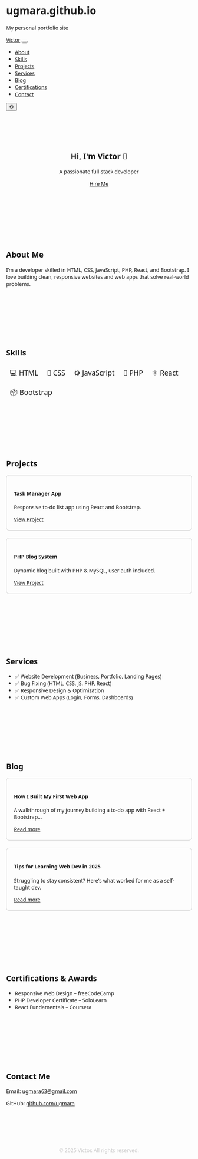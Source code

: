 # ugmara.github.io
My personal portfolio site
<!DOCTYPE html>
<html lang="en" data-bs-theme="light">
<head>
  <meta charset="UTF-8" />
  <meta name="viewport" content="width=device-width, initial-scale=1.0" />
  <title>Victor | Portfolio</title>
  <link href="https://cdn.jsdelivr.net/npm/bootstrap@5.3.3/dist/css/bootstrap.min.css" rel="stylesheet" />
  <style>
    body { font-family: 'Segoe UI', sans-serif; scroll-behavior: smooth; }
    .hero { padding: 80px 0; background: var(--bs-dark); color: var(--bs-light); text-align: center; }
    .section { padding: 60px 0; }
    .skills span, .services li { font-size: 1.2rem; margin: 10px; display: inline-block; }
    .project-card, .blog-post { border: 1px solid #ccc; border-radius: 8px; padding: 20px; margin-bottom: 20px; }
    footer { background: var(--bs-dark); color: #ccc; text-align: center; padding: 20px 0; }
    .nav-link { cursor: pointer; }
    .theme-toggle { cursor: pointer; }
  </style>
</head>
<body>

<!-- NAVIGATION -->
<nav class="navbar navbar-expand-lg bg-body-tertiary sticky-top shadow-sm">
  <div class="container-fluid">
    <a class="navbar-brand fw-bold" href="#">Victor</a>
    <button class="navbar-toggler" type="button" data-bs-toggle="collapse" data-bs-target="#navbarNav">
      <span class="navbar-toggler-icon"></span>
    </button>
    <div class="collapse navbar-collapse" id="navbarNav">
      <ul class="navbar-nav me-auto mb-2 mb-lg-0">
        <li class="nav-item"><a class="nav-link" href="#about">About</a></li>
        <li class="nav-item"><a class="nav-link" href="#skills">Skills</a></li>
        <li class="nav-item"><a class="nav-link" href="#projects">Projects</a></li>
        <li class="nav-item"><a class="nav-link" href="#services">Services</a></li>
        <li class="nav-item"><a class="nav-link" href="#blog">Blog</a></li>
        <li class="nav-item"><a class="nav-link" href="#certifications">Certifications</a></li>
        <li class="nav-item"><a class="nav-link" href="#contact">Contact</a></li>
      </ul>
      <button class="btn btn-outline-dark theme-toggle">🌞</button>
    </div>
  </div>
</nav>

<!-- HERO -->
<section class="hero">
  <h1>Hi, I'm Victor 👋</h1>
  <p>A passionate full-stack developer</p>
  <a href="#contact" class="btn btn-primary mt-3">Hire Me</a>
</section>

<!-- ABOUT -->
<section class="section container" id="about">
  <h2>About Me</h2>
  <p>I’m a developer skilled in HTML, CSS, JavaScript, PHP, React, and Bootstrap. I love building clean, responsive websites and web apps that solve real-world problems.</p>
</section>

<!-- SKILLS -->
<section class="section bg-light" id="skills">
  <div class="container">
    <h2 class="text-center">Skills</h2>
    <div class="d-flex justify-content-center flex-wrap skills">
      <span>💻 HTML</span>
      <span>🎨 CSS</span>
      <span>⚙️ JavaScript</span>
      <span>🧠 PHP</span>
      <span>⚛️ React</span>
      <span>📦 Bootstrap</span>
    </div>
  </div>
</section>

<!-- PROJECTS -->
<section class="section container" id="projects">
  <h2 class="text-center">Projects</h2>
  <div class="row mt-4">
    <div class="col-md-6">
      <div class="project-card">
        <h4>Task Manager App</h4>
        <p>Responsive to-do list app using React and Bootstrap.</p>
        <a href="#">View Project</a>
      </div>
    </div>
    <div class="col-md-6">
      <div class="project-card">
        <h4>PHP Blog System</h4>
        <p>Dynamic blog built with PHP & MySQL, user auth included.</p>
        <a href="#">View Project</a>
      </div>
    </div>
  </div>
</section>

<!-- SERVICES -->
<section class="section bg-light" id="services">
  <div class="container">
    <h2 class="text-center">Services</h2>
    <ul class="text-center list-unstyled">
      <li>✅ Website Development (Business, Portfolio, Landing Pages)</li>
      <li>✅ Bug Fixing (HTML, CSS, JS, PHP, React)</li>
      <li>✅ Responsive Design & Optimization</li>
      <li>✅ Custom Web Apps (Login, Forms, Dashboards)</li>
    </ul>
  </div>
</section>

<!-- BLOG -->
<section class="section container" id="blog">
  <h2 class="text-center">Blog</h2>
  <div class="blog-post">
    <h4>How I Built My First Web App</h4>
    <p>A walkthrough of my journey building a to-do app with React + Bootstrap...</p>
    <a href="#">Read more</a>
  </div>
  <div class="blog-post">
    <h4>Tips for Learning Web Dev in 2025</h4>
    <p>Struggling to stay consistent? Here's what worked for me as a self-taught dev.</p>
    <a href="#">Read more</a>
  </div>
</section>

<!-- CERTIFICATIONS -->
<section class="section bg-light" id="certifications">
  <div class="container">
    <h2 class="text-center">Certifications & Awards</h2>
    <ul>
      <li>Responsive Web Design – freeCodeCamp</li>
      <li>PHP Developer Certificate – SoloLearn</li>
      <li>React Fundamentals – Coursera</li>
    </ul>
  </div>
</section>

<!-- CONTACT -->
<section class="section container" id="contact">
  <h2>Contact Me</h2>
  <p>Email: <a href="mailto:ugmara63@gmail.com">ugmara63@gmail.com</a></p>
  <p>GitHub: <a href="https://github.com/ugmara" target="_blank">github.com/ugmara</a></p>
</section>

<!-- FOOTER -->
<footer>
  <p>&copy; 2025 Victor. All rights reserved.</p>
</footer>

<!-- BOOTSTRAP + DARK MODE SCRIPT -->
<script src="https://cdn.jsdelivr.net/npm/bootstrap@5.3.3/dist/js/bootstrap.bundle.min.js"></script>
<script>
  const toggleBtn = document.querySelector('.theme-toggle');
  const html = document.documentElement;

  toggleBtn.addEventListener('click', () => {
    const currentTheme = html.getAttribute('data-bs-theme');
    const newTheme = currentTheme === 'light' ? 'dark' : 'light';
    html.setAttribute('data-bs-theme', newTheme);
    toggleBtn.textContent = newTheme === 'light' ? '🌞' : '🌙';
  });
</script>
</body>
</html>
